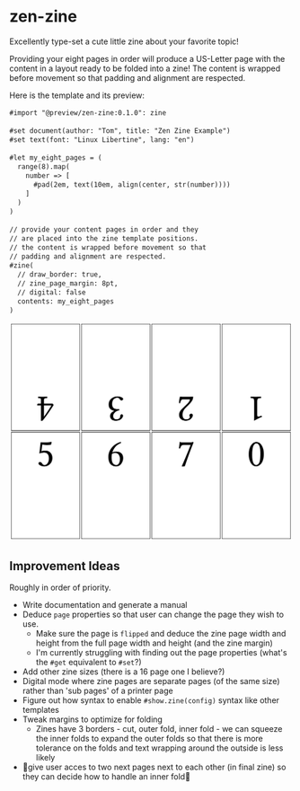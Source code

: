 # zen-zine
Excellently type-set a cute little zine about your favorite topic!

Providing your eight pages in order will produce a US-Letter page with
the content in a layout ready to be folded into a zine! The content is
wrapped before movement so that padding and alignment are respected.

Here is the template and its preview:

```typst
#import "@preview/zen-zine:0.1.0": zine

#set document(author: "Tom", title: "Zen Zine Example")
#set text(font: "Linux Libertine", lang: "en")

#let my_eight_pages = (
  range(8).map(
    number => [
      #pad(2em, text(10em, align(center, str(number))))
    ]
  )
)

// provide your content pages in order and they
// are placed into the zine template positions.
// the content is wrapped before movement so that
// padding and alignment are respected.
#zine(
  // draw_border: true,
  // zine_page_margin: 8pt,
  // digital: false
  contents: my_eight_pages
)
```

![Image of Template](template/preview.png)

## Improvement Ideas
Roughly in order of priority.

- Write documentation and generate a manual
- Deduce `page` properties so that user can change the page they wish to use.
  - Make sure the page is `flipped` and deduce the zine page width and height
    from the full page width and height (and the zine margin)
  - I'm currently struggling with finding out the page properties (what's the `#get` equivalent to `#set`?)
- Add other zine sizes (there is a 16 page one I believe?)
- Digital mode where zine pages are separate pages (of the same size) rather than 'sub pages' of a printer page
- Figure out how syntax to enable `#show.zine(config)` syntax like other templates
- Tweak margins to optimize for folding
  - Zines have 3 borders - cut, outer fold, inner fold - we can squeeze the inner folds to expand the outer folds so that there is more tolerance on the folds and text wrapping around the outside is less likely
- 🤯give user acces to two next pages next to each other (in final zine) so they can decide how to handle an inner fold🤯
